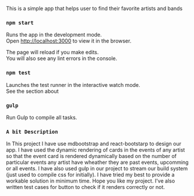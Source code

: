 This is a simple app that helps user to find their favorite artists and bands

### `npm start`

Runs the app in the development mode.<br />
Open [http://localhost:3000](http://localhost:3000) to view it in the browser.

The page will reload if you make edits.<br />
You will also see any lint errors in the console.

### `npm test`

Launches the test runner in the interactive watch mode.<br />
See the section about

### `gulp`

Run Gulp to compile all tasks.

### `A bit Description`

In This project I have use mdbootstrap and react-bootstarp to design our app. I have used the dynamic rendering of cards in the events of any artist so that the event card is rendered dynamically based on the number of particular events any artist have wheather they are past events, upcomming or all events. I have also used gulp in our project to stream our build system (just used to compile css for initially). I have tried my best to
provide a workable solution in minimum time. Hope you like my project. I've also written
test cases for button to check if it renders correctly or not.
